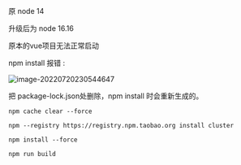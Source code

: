 原 node 14



升级后为 node 16.16



原本的vue项目无法正常启动



npm install 报错 :





![image-20220720230544647](C:\Users\ASUS\Desktop\nzc_blog\img\image-20220720230544647.png)

把 package-lock.json处删除，npm install 时会重新生成的。

```shell
npm cache clear --force 

npm --registry https://registry.npm.taobao.org install cluster

npm install --force

npm run build
```

